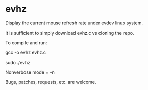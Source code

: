 evhz
====

Display the current mouse refresh rate under evdev linux system.

It is sufficient to simply download evhz.c vs cloning the repo.

To compile and run:

gcc -o evhz evhz.c

sudo ./evhz

Nonverbose mode = -n

Bugs, patches, requests, etc. are welcome.
